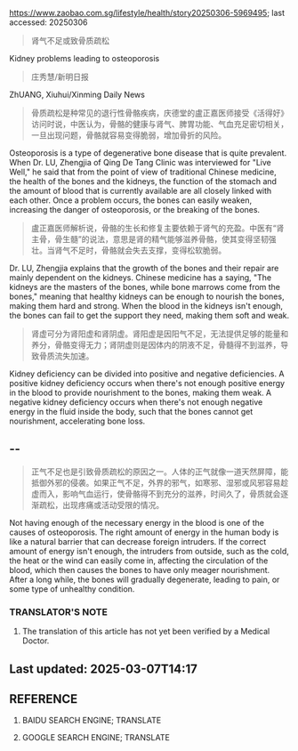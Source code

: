 https://www.zaobao.com.sg/lifestyle/health/story20250306-5969495; last accessed: 20250306

> 肾气不足或致骨质疏松

Kidney problems leading to osteoporosis

> 庄秀慧/新明日报

ZhUANG, Xiuhui/Xinming Daily News

> 骨质疏松是种常见的退行性骨骼疾病，庆德堂的盧正嘉医师接受《活得好》访问时说，中医认为，骨骼的健康与肾气、脾胃功能、气血充足密切相关，一旦出现问题，骨骼就容易变得脆弱，增加骨折的风险。

Osteoporosis is a type of degenerative bone disease that is quite prevalent. When Dr. LU, Zhengjia of Qing De Tang Clinic was interviewed for "Live Well," he said that from the point of view of traditional Chinese medicine, the health of the bones and the kidneys, the function of the stomach and the amount of blood that is currently available are all closely linked with each other. Once a problem occurs, the bones can easily weaken, increasing the danger of osteoporosis, or the breaking of the bones. 

> 盧正嘉医师解析说，骨骼的生长和修复主要依赖于肾气的充盈。中医有“肾主骨，骨生髓”的说法，意思是肾的精气能够滋养骨骼，使其变得坚韧强壮。当肾气不足时，骨骼就会失去支撑，变得松软脆弱。

Dr. LU, Zhengjia explains that the growth of the bones and their repair are mainly dependent on the kidneys. Chinese medicine has a saying, "The kidneys are the masters of the bones, while bone marrows come from the bones," meaning that healthy kidneys can be enough to nourish the bones, making them hard and strong. When the blood in the kidneys isn't enough, the bones can fail to get the support they need, making them soft and weak. 

> 肾虚可分为肾阳虚和肾阴虚。肾阳虚是因阳气不足，无法提供足够的能量和养分，骨骼变得无力；肾阴虚则是因体内的阴液不足，骨髓得不到滋养，导致骨质流失加速。 

Kidney deficiency can be divided into positive and negative deficiencies. A positive kidney deficiency occurs when there's not enough positive energy in the blood to provide nourishment to the bones, making them weak. A negative kidney deficiency occurs when there's not enough negative energy in the fluid inside the body, such that the bones cannot get nourishment, accelerating bone loss. 

## --

> 正气不足也是引致骨质疏松的原因之一。人体的正气就像一道天然屏障，能抵御外邪的侵袭。如果正气不足，外界的邪气，如寒邪、湿邪或风邪容易趁虚而入，影响气血运行，使骨骼得不到充分的滋养，时间久了，骨质就会逐渐疏松，出现疼痛或活动受限的情况。

Not having enough of the necessary energy in the blood is one of the causes of osteoporosis. The right amount of energy in the human body is like a natural barrier that can decrease foreign intruders. If the correct amount of energy isn't enough, the intruders from outside, such as the cold, the heat or the wind can easily come in, affecting the circulation of the blood, which then causes the bones to have only meager nourishment. After a long while, the bones will gradually degenerate, leading to pain, or some type of unhealthy condition.

### TRANSLATOR'S NOTE

1) The translation of this article has not yet been verified by a Medical Doctor.

## Last updated: 2025-03-07T14:17

## REFERENCE

1) BAIDU SEARCH ENGINE; TRANSLATE

2) GOOGLE SEARCH ENGINE; TRANSLATE